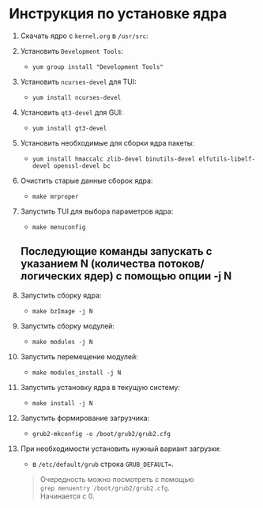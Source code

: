 # Инструкция по установке ядра

1. Скачать ядро с `kernel.org` в `/usr/src`:

1. Установить `Development Tools`:
    - `yum group install "Development Tools"`

1. Установить `ncurses-devel` для TUI:
    - `yum install ncurses-devel`

1. Установить `qt3-devel` для GUI:
    - `yum install gt3-devel`

1. Установить необходимые для сборки ядра пакеты:
    - `yum install hmaccalc zlib-devel binutils-devel elfutils-libelf-devel openssl-devel bc`

1. Очистить старые данные сборок ядра:
    - `make mrproper` 

1. Запустить TUI для выбора параметров ядра:
    - `make menuconfig`  

    ## Последующие команды запускать с указанием N (количества потоков/логических ядер) с помощью опции -j N

1. Запустить сборку ядра:
    - `make bzImage -j N`

1. Запустить сборку модулей:
    - `make modules -j N`

1. Запустить перемещение модулей:
    - `make modules_install -j N`

1. Запустить установку ядра в текущую систему:
    - `make install -j N`

1. Запустить формирование загрузчика:
    - `grub2-mkconfig -o /boot/grub2/grub2.cfg`

1. При необходимости установить нужный вариант загрузки:
    - в `/etc/default/grub` строка `GRUB_DEFAULT=`.  

    > Очередность можно посмотреть с помощью  
	`grep menuentry /boot/grub2/grub2.cfg`.  
	Начинается с 0. 